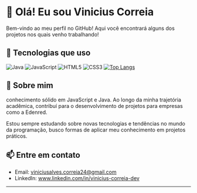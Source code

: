 
# 👋 Olá! Eu sou Vinicius Correia

Bem-vindo ao meu perfil no GitHub! Aqui você encontrará alguns dos projetos nos quais venho trabalhando!

## 🚀 Tecnologias que uso

![Java](https://img.shields.io/badge/Java-%23ED8B00.svg?style=for-the-badge&logo=java&logoColor=white)
![JavaScript](https://img.shields.io/badge/JavaScript-%23F7DF1E.svg?style=for-the-badge&logo=javascript&logoColor=black)
![HTML5](https://img.shields.io/badge/HTML5-%23E34F26.svg?style=for-the-badge&logo=html5&logoColor=white)
![CSS3](https://img.shields.io/badge/CSS3-%231572B6.svg?style=for-the-badge&logo=css3&logoColor=white)
[![Top Langs](https://github-readme-stats.vercel.app/api/top-langs/?username=vini-correia&theme=dark)](https://github.com/anuraghazra/github-readme-stats)

## 💼 Sobre mim

conhecimento sólido em JavaScript e Java. Ao longo da minha trajetória acadêmica, contribuí para o desenvolvimento de projetos para empresas como a Edenred.

Estou sempre estudando sobre novas tecnologias e tendências no mundo da programação, busco formas de aplicar meu conhecimento em projetos práticos.

## 📫 Entre em contato

- Email: viniciusalves.correia24@gmail.com  
- LinkedIn: www.linkedin.com/in/vinicius-correia-dev

---





